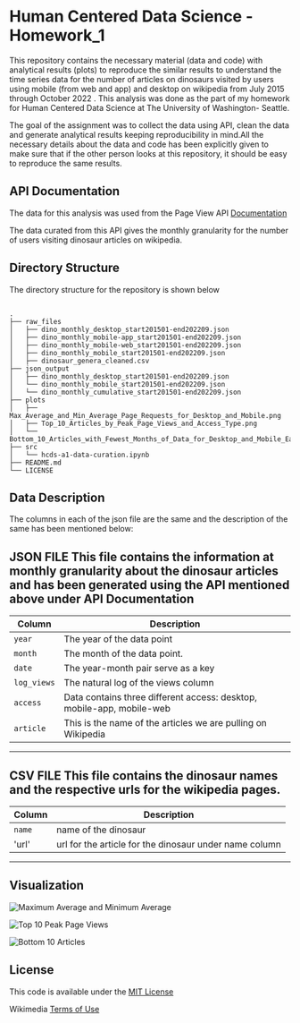 # Human Centered Data Science -Homework_1

This repository contains the necessary material (data and code) with analytical results (plots) to reproduce the similar results to understand the time series data for the number of articles on dinosaurs visited by users using mobile (from web and app) and desktop on wikipedia from July 2015 through October 2022 . This analysis was done as the part of my homework for Human Centered Data Science at The University of Washington- Seattle. 

The goal of the assignment was to collect the data using API, clean the data and generate analytical results keeping reproducibility in mind.All the necessary details about the data and code has been explicitly given to make sure that if the other person looks at this repository, it should be easy to reproduce the same results. 

## API Documentation

The data for this analysis was used from the Page View API [Documentation](https://wikitech.wikimedia.org/wiki/Analytics/AQS/Pageviews#Monthly_counts)

The data curated from this API gives the monthly granularity for the number of users visiting dinosaur articles on wikipedia. 

## Directory Structure
The directory structure for the repository is shown below

```

.
├── raw_files
│   ├── dino_monthly_desktop_start201501-end202209.json
│   ├── dino_monthly_mobile-app_start201501-end202209.json
│   ├── dino_monthly_mobile-web_start201501-end202209.json
│   ├── dino_monthly_mobile_start201501-end202209.json
│   ├── dinosaur_genera_cleaned.csv
├── json_output
│   ├── dino_monthly_desktop_start201501-end202209.json
│   └── dino_monthly_mobile_start201501-end202209.json
│   └── dino_monthly_cumulative_start201501-end202209.json
├── plots
│   ├── Max_Average_and_Min_Average_Page_Requests_for_Desktop_and_Mobile.png
│   ├── Top_10_Articles_by_Peak_Page_Views_and_Access_Type.png
│   └── Bottom_10_Articles_with_Fewest_Months_of_Data_for_Desktop_and_Mobile_Each.png
├── src
│   └── hcds-a1-data-curation.ipynb
├── README.md
└── LICENSE
```

## Data Description
The columns in each of the json file are the same and the description of the same has been mentioned below:

**JSON FILE**
This file contains the information at monthly granularity about the dinosaur articles and has been generated using the API mentioned above under API Documentation
---------------------------------------------------------------------------------
| Column                    | Description                                                           |
| ------------------------- | ----------------------------------------------------------------------|
| `year`                    | The year of the data point                                            |
| `month`                   | The month of the data point.                                          |
| `date`                    | The year-month pair serve as a key                                    |
| `log_views`               | The natural log of the views column                                   |
| `access`                  | Data contains three different access: desktop, mobile-app, mobile-web |
| `article`                 | This is the name of the articles we are pulling on Wikipedia          |
-----------------------------------------------------------------------------------------------------

**CSV FILE**
This file contains the dinosaur names and the respective urls for the wikipedia pages.
---------------------------------------------------------------------------------
| Column                    | Description                                                           |
| ------------------------- | ----------------------------------------------------------------------|
| `name`                    | name of the dinosaur                                                  |
| 'url'                     | url for the article for the dinosaur under name column                |                
-----------------------------------------------------------------------------------------------------

## Visualization

![Maximum Average and Minimum Average](Max_Average_and_Min_Average_Page_Requests_for_Desktop_and_Mobile.png)

![Top 10 Peak Page Views](Top_10_Articles_by_Peak_Page_Views_and_Access_Type.png)

![Bottom 10 Articles](Bottom_10_Articles_with_Fewest_Months_of_Data_for_Desktop_and_Mobile_Each.png)

## License

This code is available under the [MIT License](LICENSE)

Wikimedia [Terms of Use](https://foundation.wikimedia.org/wiki/Terms_of_Use/en)

